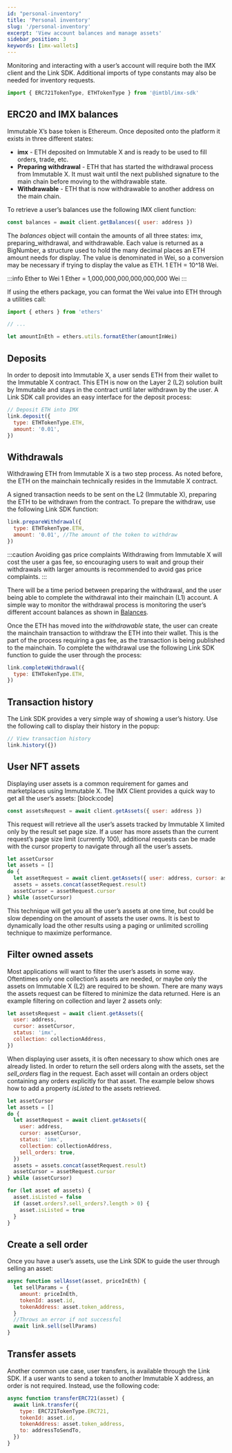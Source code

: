 ```yaml
---
id: "personal-inventory"
title: 'Personal inventory'
slug: '/personal-inventory'
excerpt: 'View account balances and manage assets'
sidebar_position: 3
keywords: [imx-wallets]
---
```


Monitoring and interacting with a user’s account will require both the IMX client and the Link SDK. Additional imports of type constants may also be needed for inventory requests.

```javascript title="Constants required for inventory requests"
import { ERC721TokenType, ETHTokenType } from '@imtbl/imx-sdk'
```

## ERC20 and IMX balances

Immutable X’s base token is Ethereum. Once deposited onto the platform it exists in three different states:

- **imx** - ETH deposited on Immutable X and is ready to be used to fill orders, trade, etc.
- **Preparing withdrawal** - ETH that has started the withdrawal process from Immutable X. It must wait until the next published signature to the main chain before moving to the withdrawable state.
- **Withdrawable** - ETH that is now withdrawable to another address on the main chain.

To retrieve a user’s balances use the following IMX client function:

```javascript
const balances = await client.getBalances({ user: address })
```

The _balances_ object will contain the amounts of all three states: imx, preparing_withdrawal, and withdrawable. Each value is returned as a BigNumber, a structure used to hold the many decimal places an ETH amount needs for display. The value is denominated in Wei, so a conversion may be necessary if trying to display the value as ETH. 1 ETH = 10^18 Wei.

:::info Ether to Wei
1 Ether = 1,000,000,000,000,000,000 Wei
:::

If using the ethers package, you can format the Wei value into ETH through a utilities call:

```javascript title="Wei to ETH"
import { ethers } from 'ethers'

// ...

let amountInEth = ethers.utils.formatEther(amountInWei)
```

## Deposits

In order to deposit into Immutable X, a user sends ETH from their wallet to the Immutable X contract. This ETH is now on the Layer 2 (L2) solution built by Immutable and stays in the contract until later withdrawn by the user. A Link SDK call provides an easy interface for the deposit process:

```javascript
// Deposit ETH into IMX
link.deposit({
  type: ETHTokenType.ETH,
  amount: '0.01',
})
```

## Withdrawals

Withdrawing ETH from Immutable X is a two step process. As noted before, the ETH on the mainchain technically resides in the Immutable X contract.

A signed transaction needs to be sent on the L2 (Immutable X), preparing the ETH to be withdrawn from the contract. To prepare the withdraw, use the following Link SDK function:

```javascript
link.prepareWithdrawal({
  type: ETHTokenType.ETH,
  amount: '0.01', //The amount of the token to withdraw
})
```

:::caution Avoiding gas price complaints
Withdrawing from Immutable X will cost the user a gas fee, so encouraging users to wait and group their withdrawals with larger amounts is recommended to avoid gas price complaints.
:::

There will be a time period between preparing the withdrawal, and the user being able to complete the withdrawal into their mainchain (L1) account. A simple way to monitor the withdrawal process is monitoring the user’s different account balances as shown in [Balances](#erc20imx-balances).

Once the ETH has moved into the _withdrawable_ state, the user can create the mainchain transaction to withdraw the ETH into their wallet. This is the part of the process requiring a gas fee, as the transaction is being published to the mainchain. To complete the withdrawal use the following Link SDK function to guide the user through the process:

```javascript
link.completeWithdrawal({
  type: ETHTokenType.ETH,
})
```

## Transaction history

The Link SDK provides a very simple way of showing a user’s history. Use the following call to display their history in the popup:

```javascript
// View transaction history
link.history({})
```

## User NFT assets

Displaying user assets is a common requirement for games and marketplaces using Immutable X. The IMX Client provides a quick way to get all the user’s assets:
[block:code]

```javascript
const assetsRequest = await client.getAssets({ user: address })
```

This request will retrieve all the user’s assets tracked by Immutable X limited only by the result set page size. If a user has more assets than the current request’s page size limit (currently 100), additional requests can be made with the cursor property to navigate through all the user’s assets.

```javascript
let assetCursor
let assets = []
do {
  let assetRequest = await client.getAssets({ user: address, cursor: assetCursor })
  assets = assets.concat(assetRequest.result)
  assetCursor = assetRequest.cursor
} while (assetCursor)
```

This technique will get you all the user’s assets at one time, but could be slow depending on the amount of assets the user owns. It is best to dynamically load the other results using a paging or unlimited scrolling technique to maximize performance.

## Filter owned assets

Most applications will want to filter the user’s assets in some way. Oftentimes only one collection’s assets are needed, or maybe only the assets on Immutable X (L2) are required to be shown. There are many ways the assets request can be filtered to minimize the data returned. Here is an example filtering on collection and layer 2 assets only:

```javascript
let assetsRequest = await client.getAssets({
  user: address,
  cursor: assetCursor,
  status: 'imx',
  collection: collectionAddress,
})
```

When displaying user assets, it is often necessary to show which ones are already listed. In order to return the sell orders along with the assets, set the _sell_orders_ flag in the request. Each asset will contain an orders object containing any orders explicitly for that asset. The example below shows how to add a property _isListed_ to the assets retrieved.

```javascript
let assetCursor
let assets = []
do {
  let assetRequest = await client.getAssets({
    user: address,
    cursor: assetCursor,
    status: 'imx',
    collection: collectionAddress,
    sell_orders: true,
  })
  assets = assets.concat(assetRequest.result)
  assetCursor = assetRequest.cursor
} while (assetCursor)

for (let asset of assets) {
  asset.isListed = false
  if (asset.orders?.sell_orders?.length > 0) {
    asset.isListed = true
  }
}
```

## Create a sell order

Once you have a user’s assets, use the Link SDK to guide the user through selling an asset:

```javascript
async function sellAsset(asset, priceInEth) {
  let sellParams = {
    amount: priceInEth,
    tokenId: asset.id,
    tokenAddress: asset.token_address,
  }
  //Throws an error if not successful
  await link.sell(sellParams)
}
```

## Transfer assets

Another common use case, user transfers, is available through the Link SDK. If a user wants to send a token to another Immutable X address, an order is not required. Instead, use the following code:

```javascript
async function transferERC721(asset) {
  await link.transfer({
    type: ERC721TokenType.ERC721,
    tokenId: asset.id,
    tokenAddress: asset.token_address,
    to: addressToSendTo,
  })
}
```
